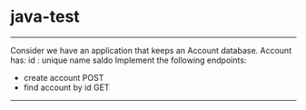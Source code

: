 # java-test

-----------------------------
Consider we have an application that keeps an Account database.
Account has:
id : unique
name
saldo
Implement the following endpoints:
- create account       POST
- find account by id   GET
-----------------------------